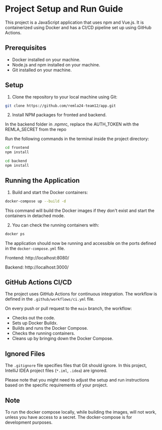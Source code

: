 # Project Setup and Run Guide

This project is a JavaScript application that uses npm and Vue.js. It is containerized using Docker and has a CI/CD pipeline set up using GitHub Actions.

## Prerequisites

- Docker installed on your machine.
- Node.js and npm installed on your machine.
- Git installed on your machine.

## Setup

1. Clone the repository to your local machine using Git:

```bash
git clone https://github.com/remla24-team12/app.git
```

2. Install NPM packages for fronted and backend. 

In the backend folder in .npmrc, replace the AUTH_TOKEN with the REMLA_SECRET from the repo

Run the following commands in the terminal inside the project directory:

```bash
cd frontend
npm install
```
   
```bash
cd backend
npm install
```

## Running the Application

1. Build and start the Docker containers:

```bash
docker-compose up --build -d
```

This command will build the Docker images if they don't exist and start the containers in detached mode.

2. You can check the running containers with:

```bash
docker ps
```

The application should now be running and accessible on the ports defined in the `docker-compose.yml` file.

Frontend: http://localhost:8080/

Backend: http://localhost:3000/

## GitHub Actions CI/CD

The project uses GitHub Actions for continuous integration. The workflow is defined in the `.github/workflows/ci.yml` file.

On every push or pull request to the `main` branch, the workflow:

- Checks out the code.
- Sets up Docker Buildx.
- Builds and runs the Docker Compose.
- Checks the running containers.
- Cleans up by bringing down the Docker Compose.

## Ignored Files

The `.gitignore` file specifies files that Git should ignore. In this project, IntelliJ IDEA project files (`*.iml`, `.idea`) are ignored.

Please note that you might need to adjust the setup and run instructions based on the specific requirements of your project.

## Note
To run the docker compose locally, while building the images, will not work, unless you have access to a secret. The docker-compose
is for development purposes.